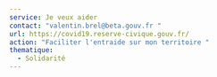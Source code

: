 ```yaml
---
service: Je veux aider
contact: "valentin.brel@beta.gouv.fr "
url: https://covid19.reserve-civique.gouv.fr/
action: "Faciliter l'entraide sur mon territoire "
thematique:
  - Solidarité
---
```


